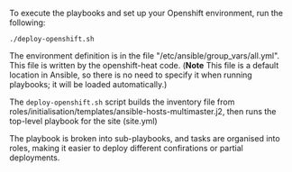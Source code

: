 
To execute the playbooks and set up your Openshift environment, run the following:

```
./deploy-openshift.sh
``` 

The environment definition is in the file "/etc/ansible/group_vars/all.yml". This file is written by the openshift-heat code.
(**Note** This file is a default location in Ansible, so there is no need to specify it when running playbooks; it will be loaded automatically.)


The `deploy-openshift.sh` script builds the inventory file from roles/initialisation/templates/ansible-hosts-multimaster.j2, then runs the top-level
playbook for the site (site.yml)

The playbook is broken into sub-playbooks, and tasks are organised into roles, making it easier to deploy different confirations or partial deployments.
